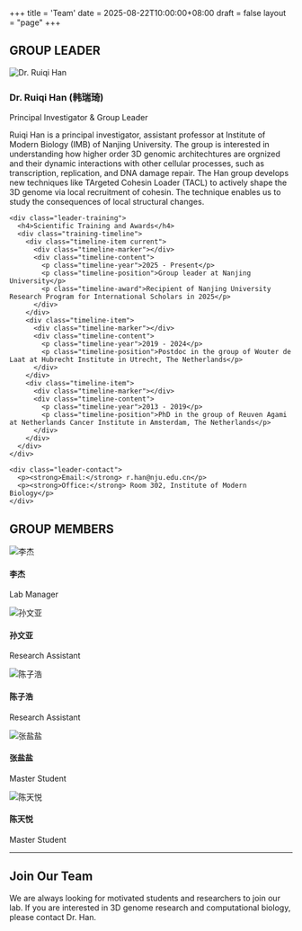 +++
title = 'Team'
date = 2025-08-22T10:00:00+08:00
draft = false
layout = "page"
+++

## GROUP LEADER

<div class="group-leader">
  <div class="leader-photo">
    <img src="/img/team/han-ruiqi.jpg" alt="Dr. Ruiqi Han" class="leader-avatar">
  </div>
  <div class="leader-info">
    <h3>Dr. Ruiqi Han (韩瑞琦)</h3>
    <p class="leader-title">Principal Investigator & Group Leader</p>
    <p class="leader-description">
      Ruiqi Han is a principal investigator, assistant professor at Institute of Modern Biology (IMB) of Nanjing University. The group is interested in understanding how higher order 3D genomic architechtures are orgnized and their dynamic interactions with other cellular processes, such as transcription, replication, and DNA damage repair. The Han group develops new techniques like TArgeted Cohesin Loader (TACL) to actively shape the 3D genome via local recruitment of cohesin. The technique enables us to study the consequences of local structural changes.
    </p>
    
    <div class="leader-training">
      <h4>Scientific Training and Awards</h4>
      <div class="training-timeline">
        <div class="timeline-item current">
          <div class="timeline-marker"></div>
          <div class="timeline-content">
            <p class="timeline-year">2025 - Present</p>
            <p class="timeline-position">Group leader at Nanjing University</p>
            <p class="timeline-award">Recipient of Nanjing University Research Program for International Scholars in 2025</p>
          </div>
        </div>
        <div class="timeline-item">
          <div class="timeline-marker"></div>
          <div class="timeline-content">
            <p class="timeline-year">2019 - 2024</p>
            <p class="timeline-position">Postdoc in the group of Wouter de Laat at Hubrecht Institute in Utrecht, The Netherlands</p>
          </div>
        </div>
        <div class="timeline-item">
          <div class="timeline-marker"></div>
          <div class="timeline-content">
            <p class="timeline-year">2013 - 2019</p>
            <p class="timeline-position">PhD in the group of Reuven Agami at Netherlands Cancer Institute in Amsterdam, The Netherlands</p>
          </div>
        </div>
      </div>
    </div>
    
    <div class="leader-contact">
      <p><strong>Email:</strong> r.han@nju.edu.cn</p>
      <p><strong>Office:</strong> Room 302, Institute of Modern Biology</p>
    </div>
  </div>
</div>

## GROUP MEMBERS

<div class="group-members">
  <div class="member-card">
    <div class="member-photo">
      <img src="/img/team/manager1.jpg" alt="李杰" class="member-avatar">
    </div>
    <h4>李杰</h4>
    <p class="member-position">Lab Manager</p>
  </div>

  <div class="member-card">
    <div class="member-photo">
      <img src="/img/team/assistant1.jpg" alt="孙文亚" class="member-avatar">
    </div>
    <h4>孙文亚</h4>
    <p class="member-position">Research Assistant</p>
  </div>

  <div class="member-card">
    <div class="member-photo">
      <img src="/img/team/assistant2.jpg" alt="陈子浩" class="member-avatar">
    </div>
    <h4>陈子浩</h4>
    <p class="member-position">Research Assistant</p>
  </div>

  <div class="member-card">
    <div class="member-photo">
      <img src="/img/team/student1.jpg" alt="张盐盐" class="member-avatar">
    </div>
    <h4>张盐盐</h4>
    <p class="member-position">Master Student</p>
  </div>

  <div class="member-card">
    <div class="member-photo">
      <img src="/img/team/student2.jpg" alt="陈天悦" class="member-avatar">
    </div>
    <h4>陈天悦</h4>
    <p class="member-position">Master Student</p>
  </div>
</div>

---

## Join Our Team

We are always looking for motivated students and researchers to join our lab. 
If you are interested in 3D genome research and computational biology, please contact Dr. Han.